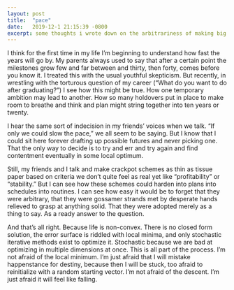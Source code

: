 ```yaml
---
layout: post
title:  "pace"
date:   2019-12-1 21:15:39 -0800
excerpt: some thoughts i wrote down on the arbitrariness of making big decisions
---
```

I think for the first time in my life I’m beginning to understand how fast the years will go by. My parents always used to say that after a certain point the milestones grow few and far between and thirty, then forty, comes before you know it. I treated this with the usual youthful skepticism. But recently, in wrestling with the torturous question of my career (“What do you want to do after graduating?”) I see how this might be true. How one temporary ambition may lead to another. How so many holdovers put in place to make room to breathe and think and plan might string together into ten years or twenty.

I hear the same sort of indecision in my friends’ voices when we talk. “If only we could slow the pace,” we all seem to be saying. But I know that I could sit here forever drafting up possible futures and never picking one. That the only way to decide is to try and err and try again and find contentment eventually in some local optimum.

Still, my friends and I talk and make crackpot schemes as thin as tissue paper based on criteria we don’t quite feel as real yet like “profitability” or “stability.” But I can see how these schemes could harden into plans into schedules into routines. I can see how easy it would be to forget that they were arbitrary, that they were gossamer strands met by desperate hands relieved to grasp at anything solid. That they were adopted merely as a thing to say. As a ready answer to the question.

And that’s all right. Because life is non-convex. There is no closed form solution, the error surface is riddled with local minima, and only stochastic iterative methods exist to optimize it. Stochastic because we are bad at optimizing in multiple dimensions at once. This is all part of the process. I’m not afraid of the local minimum. I’m just afraid that I will mistake happenstance for destiny, because then I will be stuck, too afraid to reinitialize with a random starting vector. I’m not afraid of the descent. I’m just afraid it will feel like falling.
